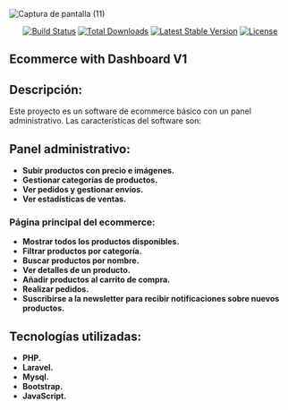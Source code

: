 ![Captura de pantalla (11)](https://github.com/MeleanDev/ecommerce-with-dashboard-V1/assets/154850053/d0b288b1-b943-4d75-9b9a-415c7501ce53)

<p align="center">
<a href="https://github.com/laravel/framework/actions"><img src="https://github.com/laravel/framework/workflows/tests/badge.svg" alt="Build Status"></a>
<a href="https://packagist.org/packages/laravel/framework"><img src="https://img.shields.io/packagist/dt/laravel/framework" alt="Total Downloads"></a>
<a href="https://packagist.org/packages/laravel/framework"><img src="https://img.shields.io/packagist/v/laravel/framework" alt="Latest Stable Version"></a>
<a href="https://packagist.org/packages/laravel/framework"><img src="https://img.shields.io/packagist/l/laravel/framework" alt="License"></a>
</p>

## Ecommerce with Dashboard V1

## Descripción:

Este proyecto es un software de ecommerce básico con un panel administrativo. Las características del software son:

## Panel administrativo:

- **Subir productos con precio e imágenes.**
- **Gestionar categorías de productos.**
- **Ver pedidos y gestionar envíos.**
- **Ver estadísticas de ventas.**

### Página principal del ecommerce:
- **Mostrar todos los productos disponibles.**
- **Filtrar productos por categoría.**
- **Buscar productos por nombre.**
- **Ver detalles de un producto.**
- **Añadir productos al carrito de compra.**
- **Realizar pedidos.**
- **Suscribirse a la newsletter para recibir notificaciones sobre nuevos productos.**

## Tecnologías utilizadas:

- **PHP.**
- **Laravel.**
- **Mysql.**
- **Bootstrap.**
- **JavaScript.**

